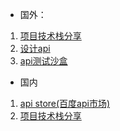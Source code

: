 
+ 国外：

1. [项目技术栈分享](http://stackshare.io/)
2. [设计api](http://apiblueprint.org)
3. [api测试沙盒](https://getsandbox.com/)


+ 国内

1. [api store(百度api市场)](http://apistore.baidu.com/)
2. [项目技术栈分享](https://www.sdk.cn/)